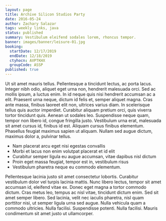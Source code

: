 ```yaml
---
layout: page
title: Archive Silicon Studios Party
date: 2016-05-24
author: Zachary Salazar
tags: weekly links, java
status: published
summary: Vestibulum eleifend sodales lorem, rhoncus tempor.
banner: images/banner/leisure-01.jpg
booking:
  startDate: 12/17/2019
  endDate: 12/18/2019
  ctyhocn: AVPTKHX
  groupCode: ASSP
published: true
---
```

Ut sit amet mauris tellus. Pellentesque a tincidunt lectus, ac porta lacus. Integer nibh odio, aliquet eget urna non, hendrerit malesuada orci. Sed ac mollis ipsum, a luctus enim. In id neque quis nisi hendrerit accumsan ac a elit. Praesent urna neque, dictum id felis et, semper aliquet magna. Cras ante massa, finibus laoreet elit non, ultrices varius diam. In scelerisque tellus quis auctor imperdiet. Curabitur aliquam pretium orci, quis viverra tortor tincidunt quis. Aenean ut sodales leo. Suspendisse neque quam, tempor non libero id, congue fringilla justo. Vestibulum urna erat, malesuada sit amet cursus id, finibus id est. Aliquam cursus finibus elementum. Phasellus feugiat maximus sapien ut aliquam. Nullam sed augue dictum, maximus dolor a, pulvinar tellus.

* Nam placerat arcu eget nisi egestas convallis
* Morbi et lacus non enim volutpat placerat et id elit
* Curabitur semper ligula eu augue accumsan, vitae dapibus nisl dictum
* Proin eget massa feugiat, tempor est in, vestibulum risus
* Vestibulum pharetra neque eu commodo elementum.

Pellentesque lacinia justo sit amet consectetur lobortis. Curabitur vestibulum dolor vel turpis lacinia mattis. Nunc libero lectus, tempor sit amet accumsan id, eleifend vitae ex. Donec eget magna a tortor commodo dictum. Cras metus leo, tempus ac nisl vitae, tincidunt dictum enim. Sed sit amet semper libero. Sed lacinia, velit nec iaculis pharetra, nisl quam porttitor nisi, ut semper ligula urna sed augue. Nulla vehicula quam a commodo ultricies. Nulla facilisi. Suspendisse potenti. Nulla facilisi. Mauris condimentum sit amet justo ut ullamcorper.
